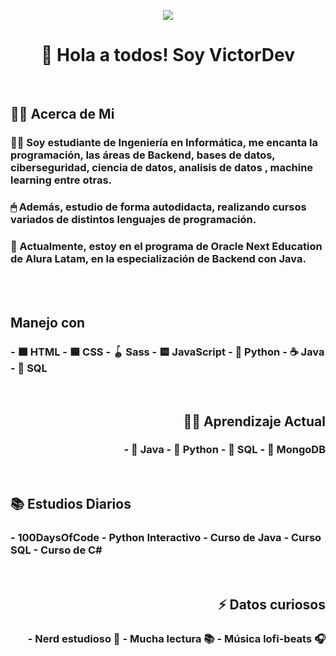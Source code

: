 <p align="center"> <img src="https://media.licdn.com/dms/image/v2/D4D16AQHIMmS0veYd3g/profile-displaybackgroundimage-shrink_350_1400/profile-displaybackgroundimage-shrink_350_1400/0/1710970312551?e=1731542400&v=beta&t=jm6R1nIWdS59Y2Jnij_F6-yWmChZSItjcMFbegeq-4c" ></p>

<h1 align="center">👋 Hola a todos! Soy VictorDev</h1><br>


<h2>👨‍💻 Acerca de Mi </h2>

<h3>
🙋‍♂️ Soy estudiante de Ingeniería en Informática, me encanta la programación, las áreas de Backend, bases de datos, ciberseguridad, ciencia de datos, analisis de datos , machine learning entre otras.
</h3>
  
<h3>🖱 Además, estudio de forma autodidacta, realizando cursos variados de distintos lenguajes de programación.</h3>

<h3>🚀 Actualmente, estoy en el programa de Oracle Next Education de Alura Latam, en la especialización de Backend con Java. </h3><br><br>

<h2>Manejo con </h2>
<h3>
  - 🟧 HTML
  - 🟦 CSS
  - 🪀 Sass
  - 🟨 JavaScript
  - 🐍 Python
  - ☕ Java
  - 💾 SQL
</h3><br>

<h2 align="end">👨‍🎓 Aprendizaje Actual </h2>

<h3 align="end">
- 🌱 Java
- 🌱 Python
- 🌱 SQL
- 🌱 MongoDB 
</h3><br>



<h2>📚 Estudios Diarios </h2>
<h3>
- 100DaysOfCode
- Python Interactivo
- Curso de Java
- Curso SQL
- Curso de C#
</h3><br>

<h2 align="end">⚡ Datos curiosos </h2>
<h3 align="end">
- Nerd estudioso 🤣
- Mucha lectura 📚
- Música lofi-beats 🎧
</h3>


